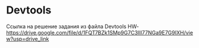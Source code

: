 # Devtools
Ссылка на решение задания из файла Devtools HW- https://drive.google.com/file/d/1FQT7BZk1SMp9G7C3III77NGa9E7G9IXH/view?usp=drive_link
